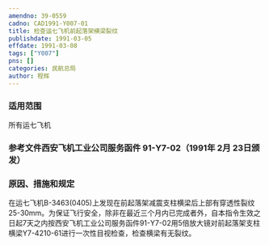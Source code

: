 ```yaml
---
amendno: 39-0559  
cadno: CAD1991-Y007-01  
title: 检查运七飞机前起落架横梁裂纹  
publishdate: 1991-03-05  
effdate: 1991-03-08  
tags: ["Y007"]  
pns: []  
categories: 民航总局  
author: 程辉  
---
```

  
### 适用范围  
所有运七飞机  
  
<!--more-->  
### 参考文件西安飞机工业公司服务函件 91-Y7-02（1991年 2月 23日颁发）  
  
### 原因、措施和规定  
在运七飞机B-3463(0405)上发现在前起落架减震支柱横梁后上部有穿透性裂纹25-30mm。为保证飞行安全，除非在最近三个月内已完成者外，自本指令生效之日起7天之内按西安飞机工业公司服务函件91-Y7-02用5倍放大镜对前起落架支柱横梁Y7-4210-61进行一次性目视检查，检查横梁有无裂纹。  
